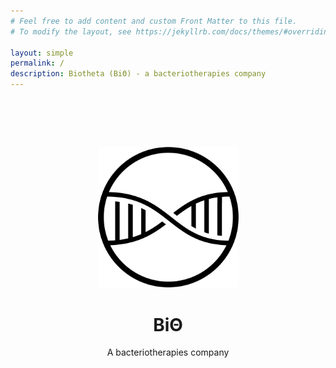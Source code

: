 ```yaml
---
# Feel free to add content and custom Front Matter to this file.
# To modify the layout, see https://jekyllrb.com/docs/themes/#overriding-theme-defaults

layout: simple
permalink: /
description: Biotheta (BiΘ) - a bacteriotherapies company
---
```



<div style="align:center;padding-top:64px;text-align:center">


<a href="https://biotheta.io"><img  src="/logo/logo.png" alt="Biotheta Logo" width=225pt></a>

<p>
<h1>BiΘ</h1>
A bacteriotherapies company
</p>

</div>
